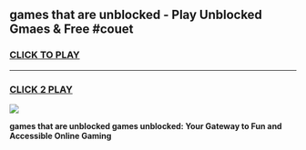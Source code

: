 
## games that are unblocked - Play Unblocked Gmaes & Free #couet
<h3>
<a href="https://news.freeplayer.one?title=games_that_are_unblocked&ref=03M">CLICK TO PLAY</a></h3>
<hr>

<h3>
<a href="https://news.freeplayer.one?title=games_that_are_unblocked&ref=03M">CLICK 2 PLAY</a>
  
</h3>

<a href="https://news.freeplayer.one?title=games_that_are_unblocked&ref=03M"><img src="https://clearcache.store/games.png"></a>


**games that are unblocked games unblocked: Your Gateway to Fun and Accessible Online Gaming**
